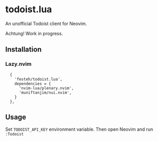 # todoist.lua

An unofficial Todoist client for Neovim.

Achtung! Work in progress.

## Installation

### Lazy.nvim
```
  {
    'festeh/todoist.lua',
    dependencies = {
      'nvim-lua/plenary.nvim',
      'muniftanjim/nui.nvim',
    }
  },
```

## Usage
Set `TODOIST_API_KEY` environment variable. Then open Neovim and run `:Todoist` 
